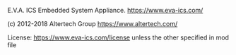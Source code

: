 E.V.A. ICS Embedded System Appliance. https://www.eva-ics.com/

(c) 2012-2018 Altertech Group https://www.altertech.com/

License: https://www.eva-ics.com/license unless the other specified in mod file
